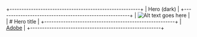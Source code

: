 +-------------------------------------------------------+
| Hero (dark)                                           |
+-------------------------------------------------------+
| ![Alt text goes here][image0]                         |
| # Hero title                                          |
+-------------------------------------------------------+
| [Adobe](http://www.adobe.com)                         |
+-------------------------------------------------------+

[image0]: https://main--hubblehomes-com--aemsites.hlx.page/media_18bd35bfabf1ee9ca848b5f6ee811b9429fe8d39e.jpeg#width=1920&height=800
